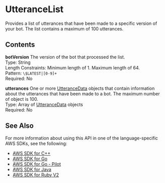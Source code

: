 # UtteranceList<a name="API_UtteranceList"></a>

Provides a list of utterances that have been made to a specific version of your bot\. The list contains a maximum of 100 utterances\.

## Contents<a name="API_UtteranceList_Contents"></a>

 **botVersion**   <a name="lex-Type-UtteranceList-botVersion"></a>
The version of the bot that processed the list\.  
Type: String  
Length Constraints: Minimum length of 1\. Maximum length of 64\.  
Pattern: `\$LATEST|[0-9]+`   
Required: No

 **utterances**   <a name="lex-Type-UtteranceList-utterances"></a>
One or more [UtteranceData](API_UtteranceData.md) objects that contain information about the utterances that have been made to a bot\. The maximum number of object is 100\.  
Type: Array of [UtteranceData](API_UtteranceData.md) objects  
Required: No

## See Also<a name="API_UtteranceList_SeeAlso"></a>

For more information about using this API in one of the language\-specific AWS SDKs, see the following:
+  [AWS SDK for C\+\+](https://docs.aws.amazon.com/goto/SdkForCpp/lex-models-2017-04-19/UtteranceList) 
+  [AWS SDK for Go](https://docs.aws.amazon.com/goto/SdkForGoV1/lex-models-2017-04-19/UtteranceList) 
+  [AWS SDK for Go \- Pilot](https://docs.aws.amazon.com/goto/SdkForGoPilot/lex-models-2017-04-19/UtteranceList) 
+  [AWS SDK for Java](https://docs.aws.amazon.com/goto/SdkForJava/lex-models-2017-04-19/UtteranceList) 
+  [AWS SDK for Ruby V2](https://docs.aws.amazon.com/goto/SdkForRubyV2/lex-models-2017-04-19/UtteranceList) 